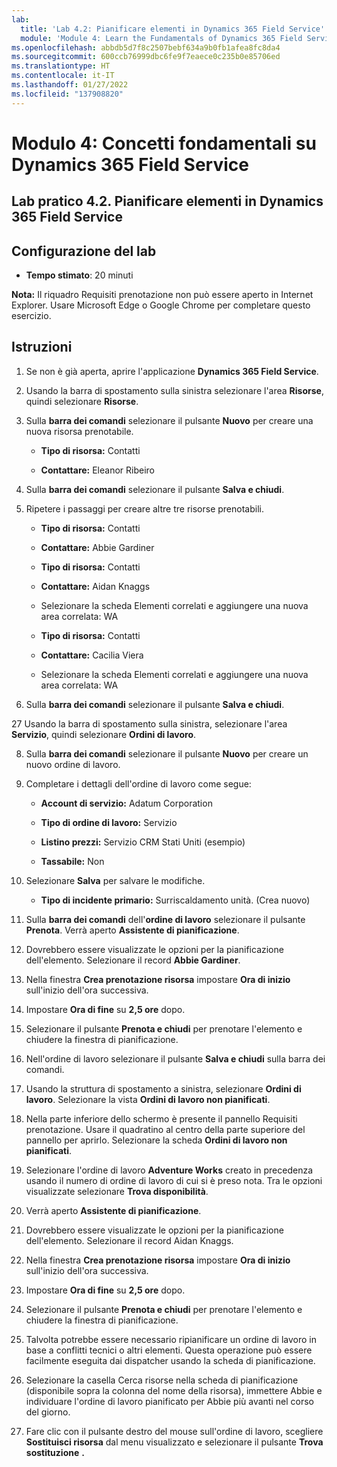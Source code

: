 ```yaml
---
lab:
  title: 'Lab 4.2: Pianificare elementi in Dynamics 365 Field Service'
  module: 'Module 4: Learn the Fundamentals of Dynamics 365 Field Service'
ms.openlocfilehash: abbdb5d7f8c2507bebf634a9b0fb1afea8fc8da4
ms.sourcegitcommit: 600ccb76999dbc6fe9f7eaece0c235b0e85706ed
ms.translationtype: HT
ms.contentlocale: it-IT
ms.lasthandoff: 01/27/2022
ms.locfileid: "137908820"
---
```

<a name="module-4-learn-the-fundamentals-of-dynamics-365-field-service"></a>Modulo 4: Concetti fondamentali su Dynamics 365 Field Service
========================

## <a name="practice-lab-42---schedule-items-in-dynamics-365-field-service"></a>Lab pratico 4.2. Pianificare elementi in Dynamics 365 Field Service

## <a name="lab-setup"></a>Configurazione del lab

  - **Tempo stimato**: 20 minuti

  **Nota:** Il riquadro Requisiti prenotazione non può essere aperto in Internet Explorer. Usare Microsoft Edge o Google Chrome per completare questo esercizio.
  
## <a name="instructions"></a>Istruzioni

1. Se non è già aperta, aprire l'applicazione **Dynamics 365 Field Service**. 

2. Usando la barra di spostamento sulla sinistra selezionare l'area **Risorse**, quindi selezionare **Risorse**.

3. Sulla **barra dei comandi** selezionare il pulsante **Nuovo** per creare una nuova risorsa prenotabile.

    - **Tipo di risorsa:** Contatti

    - **Contattare:** Eleanor Ribeiro

4. Sulla **barra dei comandi** selezionare il pulsante **Salva e chiudi**.

5. Ripetere i passaggi per creare altre tre risorse prenotabili.

    - **Tipo di risorsa:** Contatti

    - **Contattare:** Abbie Gardiner


    - **Tipo di risorsa:** Contatti

    - **Contattare:** Aidan Knaggs
    
    - Selezionare la scheda Elementi correlati e aggiungere una nuova area correlata: WA


    - **Tipo di risorsa:** Contatti

    - **Contattare:** Cacilia Viera
    
    - Selezionare la scheda Elementi correlati e aggiungere una nuova area correlata: WA


6. Sulla **barra dei comandi** selezionare il pulsante **Salva e chiudi**.

27 Usando la barra di spostamento sulla sinistra, selezionare l'area **Servizio**, quindi selezionare **Ordini di lavoro**.

8. Sulla **barra dei comandi** selezionare il pulsante **Nuovo** per creare un nuovo ordine di lavoro.

9. Completare i dettagli dell'ordine di lavoro come segue:

    - **Account di servizio:** Adatum Corporation

    - **Tipo di ordine di lavoro:** Servizio

    - **Listino prezzi:** Servizio CRM Stati Uniti (esempio)

    - **Tassabile:** Non

10. Selezionare **Salva** per salvare le modifiche.

    - **Tipo di incidente primario:** Surriscaldamento unità. (Crea nuovo)

11. Sulla **barra dei comandi** dell'**ordine di lavoro** selezionare il pulsante **Prenota**. Verrà aperto **Assistente di pianificazione**. 

12. Dovrebbero essere visualizzate le opzioni per la pianificazione dell'elemento. Selezionare il record **Abbie Gardiner**.

13. Nella finestra **Crea prenotazione risorsa** impostare **Ora di inizio** sull'inizio dell'ora successiva.

14. Impostare **Ora di fine** su **2,5 ore** dopo. 

15. Selezionare il pulsante **Prenota e chiudi** per prenotare l'elemento e chiudere la finestra di pianificazione. 

16. Nell'ordine di lavoro selezionare il pulsante **Salva e chiudi** sulla barra dei comandi. 

17. Usando la struttura di spostamento a sinistra, selezionare **Ordini di lavoro**. Selezionare la vista **Ordini di lavoro non pianificati**.

18. Nella parte inferiore dello schermo è presente il pannello Requisiti prenotazione. Usare il quadratino al centro della parte superiore del pannello per aprirlo. Selezionare la scheda **Ordini di lavoro non pianificati**.

19. Selezionare l'ordine di lavoro **Adventure Works** creato in precedenza usando il numero di ordine di lavoro di cui si è preso nota. Tra le opzioni visualizzate selezionare **Trova disponibilità**. 

20. Verrà aperto **Assistente di pianificazione**. 

21. Dovrebbero essere visualizzate le opzioni per la pianificazione dell'elemento. Selezionare il record Aidan Knaggs.

22. Nella finestra **Crea prenotazione risorsa** impostare **Ora di inizio** sull'inizio dell'ora successiva.

23. Impostare **Ora di fine** su **2,5 ore** dopo. 

24. Selezionare il pulsante **Prenota e chiudi** per prenotare l'elemento e chiudere la finestra di pianificazione. 

25. Talvolta potrebbe essere necessario ripianificare un ordine di lavoro in base a conflitti tecnici o altri elementi. Questa operazione può essere facilmente eseguita dai dispatcher usando la scheda di pianificazione. 

26. Selezionare la casella Cerca risorse nella scheda di pianificazione (disponibile sopra la colonna del nome della risorsa), immettere Abbie e individuare l'ordine di lavoro pianificato per Abbie più avanti nel corso del giorno. 

27. Fare clic con il pulsante destro del mouse sull'ordine di lavoro, scegliere **Sostituisci risorsa** dal menu visualizzato e selezionare il pulsante **Trova sostituzione** **.**

